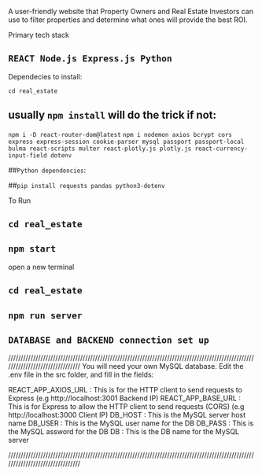 A user-friendly website that Property Owners and Real Estate Investors can use to filter properties and determine what ones will provide the best ROI. 

Primary tech stack
## `REACT Node.js Express.js Python`
 

Dependecies to install:
 
`cd real_estate`
## usually `npm install` will do the trick if not: 
`npm i -D react-router-dom@latest`
`npm i nodemon axios bcrypt cors express express-session cookie-parser mysql passport passport-local bulma react-scripts multer react-plotly.js plotly.js react-currency-input-field dotenv`

##`Python dependencies`:

##`pip install requests pandas python3-dotenv`

To Run

## `cd real_estate`
## `npm start`

open a new terminal

## `cd real_estate`
## `npm run server`


## `DATABASE and BACKEND connection set up`
////////////////////////////////////////////////////////////////////////////////////////////////////////////////////////////////
You will need your own MySQL database.
Edit the .env file in the src folder, and fill in the fields:

REACT_APP_AXIOS_URL : This is for the HTTP client to send requests to Express (e.g http://localhost:3001 Backend IP)
REACT_APP_BASE_URL : This is for Express to allow the HTTP client to send requests (CORS) (e.g http://localhost:3000 Client IP)
DB_HOST : This is the MySQL server host name
DB_USER : This is the MySQL user name for the DB
DB_PASS : This is the MySQL assword for the DB
DB : This is the DB name for the MySQL server

////////////////////////////////////////////////////////////////////////////////////////////////////////////////////////////////
